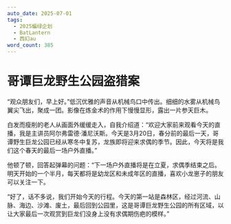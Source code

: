 ```yaml
---
auto_date: 2025-07-01
tags:
  - 2025蝙绿企划
  - BatLantern
  - 西幻au
word_count: 385
---
```


# 哥谭巨龙野生公园盗猎案

“观众朋友们，早上好。”低沉优雅的声音从机械鸟口中传出。细细的水雾从机械鸟翼尖飞出，聚成一团。影像在炼金术的作用下慢慢显形，露出一片参天巨木。

白发而瘦削的老人从画面外缓缓走入，自我介绍道：“欢迎大家前来观看今天的直播，我是主讲员阿尔弗雷德·潘尼沃斯。今天是3月20日，春分前的最后一天，哥谭野生巨龙公园已经从寒冬中复苏，龙族即将迎来求偶的季节。因此，今天将是我们这个春天的最后一场户外直播。”

他顿了顿，回答起弹幕的问题：“下一场户外直播将是在立夏，求偶季结束之后。明天开始的一个半月，每天都将是幼龙区和未成年区的直播，喜欢小龙崽子的朋友可以关注一下。

“好了，话不多说，我们开始今天的行程。今天的第一站是森林区，经过河流、山脉、海边、沙滩、废土，最后回到公园里，这是哥谭巨龙野生公园的所有区域，以让大家最后一次观赏到巨龙们没身上没有求偶期伤疤的模样。”
